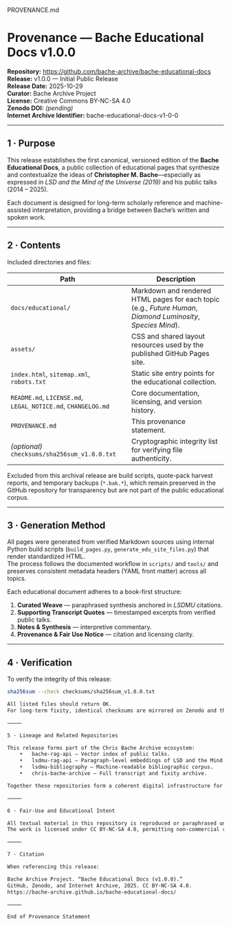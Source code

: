 PROVENANCE.md

# Provenance — Bache Educational Docs v1.0.0

**Repository:** https://github.com/bache-archive/bache-educational-docs  
**Release:** v1.0.0 — Initial Public Release  
**Release Date:** 2025-10-29  
**Curator:** Bache Archive Project  
**License:** Creative Commons BY-NC-SA 4.0  
**Zenodo DOI:** *(pending)*  
**Internet Archive Identifier:** bache-educational-docs-v1-0-0  

---

## 1 · Purpose

This release establishes the first canonical, versioned edition of the **Bache Educational Docs**, a public collection of educational pages that synthesize and contextualize the ideas of **Christopher M. Bache**—especially as expressed in *LSD and the Mind of the Universe (2019)* and his public talks (2014 – 2025).

Each document is designed for long-term scholarly reference and machine-assisted interpretation, providing a bridge between Bache’s written and spoken work.

---

## 2 · Contents

Included directories and files:

| Path | Description |
|------|--------------|
| `docs/educational/` | Markdown and rendered HTML pages for each topic (e.g., *Future Human*, *Diamond Luminosity*, *Species Mind*). |
| `assets/` | CSS and shared layout resources used by the published GitHub Pages site. |
| `index.html`, `sitemap.xml`, `robots.txt` | Static site entry points for the educational collection. |
| `README.md`, `LICENSE.md`, `LEGAL_NOTICE.md`, `CHANGELOG.md` | Core documentation, licensing, and version history. |
| `PROVENANCE.md` | This provenance statement. |
| *(optional)* `checksums/sha256sum_v1.0.0.txt` | Cryptographic integrity list for verifying file authenticity. |

Excluded from this archival release are build scripts, quote-pack harvest reports, and temporary backups (`*.bak.*`), which remain preserved in the GitHub repository for transparency but are not part of the public educational corpus.

---

## 3 · Generation Method

All pages were generated from verified Markdown sources using internal Python build scripts (`build_pages.py`, `generate_edu_site_files.py`) that render standardized HTML.  
The process follows the documented workflow in `scripts/` and `tools/` and preserves consistent metadata headers (YAML front matter) across all topics.

Each educational document adheres to a book-first structure:

1. **Curated Weave** — paraphrased synthesis anchored in *LSDMU* citations.  
2. **Supporting Transcript Quotes** — timestamped excerpts from verified public talks.  
3. **Notes & Synthesis** — interpretive commentary.  
4. **Provenance & Fair Use Notice** — citation and licensing clarity.

---

## 4 · Verification

To verify the integrity of this release:

```bash
sha256sum --check checksums/sha256sum_v1.0.0.txt

All listed files should return OK.
For long-term fixity, identical checksums are mirrored on Zenodo and the Internet Archive.

⸻

5 · Lineage and Related Repositories

This release forms part of the Chris Bache Archive ecosystem:
	•	bache-rag-api — Vector index of public talks.
	•	lsdmu-rag-api — Paragraph-level embeddings of LSD and the Mind of the Universe.
	•	lsdmu-bibliography — Machine-readable bibliographic corpus.
	•	chris-bache-archive — Full transcript and fixity archive.

Together these repositories form a coherent digital infrastructure for the preservation and semantic study of Christopher M. Bache’s philosophy.

⸻

6 · Fair-Use and Educational Intent

All textual material in this repository is reproduced or paraphrased under U.S. fair-use principles for educational and scholarly purposes.
The work is licensed under CC BY-NC-SA 4.0, permitting non-commercial reuse with attribution and share-alike requirements.

⸻

7 · Citation

When referencing this release:

Bache Archive Project. “Bache Educational Docs (v1.0.0).”
GitHub, Zenodo, and Internet Archive, 2025. CC BY-NC-SA 4.0.
https://bache-archive.github.io/bache-educational-docs/

⸻

End of Provenance Statement

